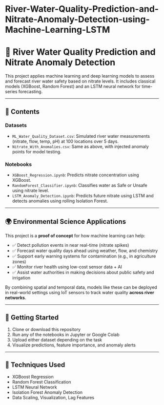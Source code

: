 # River-Water-Quality-Prediction-and-Nitrate-Anomaly-Detection-using-Machine-Learning-LSTM
# 🌊 River Water Quality Prediction and Nitrate Anomaly Detection

This project applies machine learning and deep learning models to assess and forecast river water safety based on nitrate levels. It includes classical models (XGBoost, Random Forest) and an LSTM neural network for time-series forecasting.

---

## 📁 Contents

### Datasets
- `ML_Water_Quality_Dataset.csv`: Simulated river water measurements (nitrate, flow, temp, pH) at 100 locations over 5 days.
- `Nitrate_With_Anomalies.csv`: Same as above, with injected anomaly points for model testing.

### Notebooks
- `XGBoost_Regression.ipynb`: Predicts nitrate concentration using XGBoost.
- `RandomForest_Classifier.ipynb`: Classifies water as Safe or Unsafe using nitrate level.
- `LSTM_Anomaly_Detection.ipynb`: Predicts future nitrate using LSTM and detects anomalies using rolling Isolation Forest.

---

## 🌍 Environmental Science Applications

This project is a **proof of concept** for how machine learning can help:
- ✅ Detect pollution events in near real-time (nitrate spikes)
- ✅ Forecast water quality days ahead using weather, flow, and chemistry
- ✅ Support early warning systems for contamination (e.g., in agriculture zones)
- ✅ Monitor river health using low-cost sensor data + AI
- ✅ Assist water authorities in making decisions about public safety and irrigation

By combining spatial and temporal data, models like these can be deployed in real-world settings using IoT sensors to track water quality **across river networks**.

---

## 🚀 Getting Started

1. Clone or download this repository
2. Run any of the notebooks in Jupyter or Google Colab
3. Upload either dataset depending on the task
4. Visualize predictions, feature importance, and anomaly alerts

---

## 🧠 Techniques Used

- XGBoost Regression
- Random Forest Classification
- LSTM Neural Network
- Isolation Forest Anomaly Detection
- Data Scaling, Visualization, Lag Features
